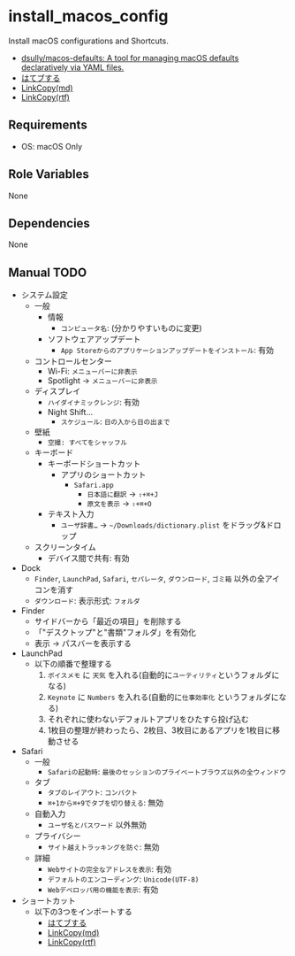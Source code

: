# install_macos_config

Install macOS configurations and Shortcuts.

- [dsully/macos-defaults: A tool for managing macOS defaults declaratively via YAML files.](https://github.com/dsully/macos-defaults)
- [はてブする](https://www.icloud.com/shortcuts/fbd290c7e1c44286a2422f8c17a076ce)
- [LinkCopy(md)](https://www.icloud.com/shortcuts/4ac45afa7bae47e398fce01c6ee4727b) 
- [LinkCopy(rtf)](https://www.icloud.com/shortcuts/2056e1323aa0497080a482547707819b)

## Requirements

- OS: macOS Only

## Role Variables

None

## Dependencies

None

## Manual TODO

- システム設定
  - 一般
    - 情報
      - `コンピュータ名`: (分かりやすいものに変更)
    - ソフトウェアアップデート
      - `App Storeからのアプリケーションアップデートをインストール`: 有効
  - コントロールセンター
    - Wi-Fi: `メニューバーに非表示`
    - Spotlight → `メニューバーに非表示`
  - ディスプレイ
    - `ハイダイナミックレンジ`: 有効
    - Night Shift…
      - `スケジュール`: `日の入から日の出まで`
  - 壁紙
    - `空撮: すべてをシャッフル`
  - キーボード
    - キーボードショートカット
      - アプリのショートカット
        - `Safari.app`
          - `日本語に翻訳` → `⇧+⌘+J`
          - `原文を表示` → `⇧+⌘+O`
    - テキスト入力
      - `ユーザ辞書…` → `~/Downloads/dictionary.plist` をドラッグ&ドロップ
  - スクリーンタイム
    - デバイス間で共有: 有効
- Dock
  - `Finder`, `LaunchPad`, `Safari`, `セパレータ`, `ダウンロード`, `ゴミ箱` 以外の全アイコンを消す
  - `ダウンロード`: 表示形式: `フォルダ`
- Finder
  - サイドバーから「最近の項目」を削除する
  - 「"デスクトップ"と"書類"フォルダ」を有効化
  - 表示 → パスバーを表示する
- LaunchPad
  - 以下の順番で整理する
    1. `ボイスメモ` に `天気` を入れる(自動的に`ユーティリティ`というフォルダになる)
    1. `Keynote` に `Numbers` を入れる(自動的に`仕事効率化` というフォルダになる)
    1. それぞれに使わないデフォルトアプリをひたすら投げ込む
    1. 1枚目の整理が終わったら、2枚目、3枚目にあるアプリを1枚目に移動させる
- Safari
  - 一般
    - `Safariの起動時`: `最後のセッションのプライベートブラウズ以外の全ウィンドウ`
  - タブ
    - `タブのレイアウト`: `コンパクト`
    - `⌘+1から⌘+9でタブを切り替える`: 無効
  - 自動入力
    - `ユーザ名とパスワード` 以外無効
  - プライバシー
    - `サイト越えトラッキングを防ぐ`: 無効
  - 詳細
    - `Webサイトの完全なアドレスを表示`: 有効
    - `デフォルトのエンコーディング`: `Unicode(UTF-8)`
    - `Webデベロッパ用の機能を表示`: 有効
- ショートカット
  - 以下の3つをインポートする
    - [はてブする](https://www.icloud.com/shortcuts/fbd290c7e1c44286a2422f8c17a076ce)
    - [LinkCopy(md)](https://www.icloud.com/shortcuts/4ac45afa7bae47e398fce01c6ee4727b)
    - [LinkCopy(rtf)](https://www.icloud.com/shortcuts/2056e1323aa0497080a482547707819b)
